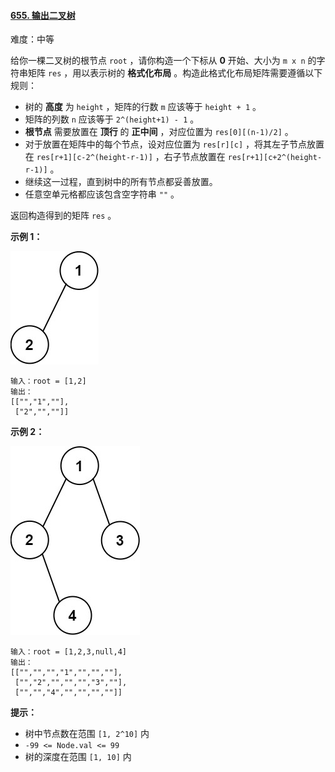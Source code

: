 ﻿#### [655\. 输出二叉树](https://leetcode.cn/problems/print-binary-tree/)

难度：中等

给你一棵二叉树的根节点 `root` ，请你构造一个下标从 **0** 开始、大小为 `m x n` 的字符串矩阵 `res` ，用以表示树的 **格式化布局** 。构造此格式化布局矩阵需要遵循以下规则：

-   树的 **高度** 为 `height` ，矩阵的行数 `m` 应该等于 `height + 1` 。
-   矩阵的列数 `n` 应该等于 `2^(height+1) - 1` 。
-   **根节点** 需要放置在 **顶行** 的 **正中间** ，对应位置为 `res[0][(n-1)/2]` 。
-   对于放置在矩阵中的每个节点，设对应位置为 `res[r][c]` ，将其左子节点放置在 `res[r+1][c-2^(height-r-1)]` ，右子节点放置在 `res[r+1][c+2^(height-r-1)]` 。
-   继续这一过程，直到树中的所有节点都妥善放置。
-   任意空单元格都应该包含空字符串 `""` 。

返回构造得到的矩阵 `res` 。

**示例 1：**

![](./assets/img/Question0655.jpg)

```
输入：root = [1,2]
输出：
[["","1",""],
 ["2","",""]]
```

**示例 2：**

![](./assets/img/Question0655_2.jpg)

```
输入：root = [1,2,3,null,4]
输出：
[["","","","1","","",""],
 ["","2","","","","3",""],
 ["","","4","","","",""]]
```

**提示：**

-   树中节点数在范围 `[1, 2^10]` 内
-   `-99 <= Node.val <= 99`
-   树的深度在范围 `[1, 10]` 内
